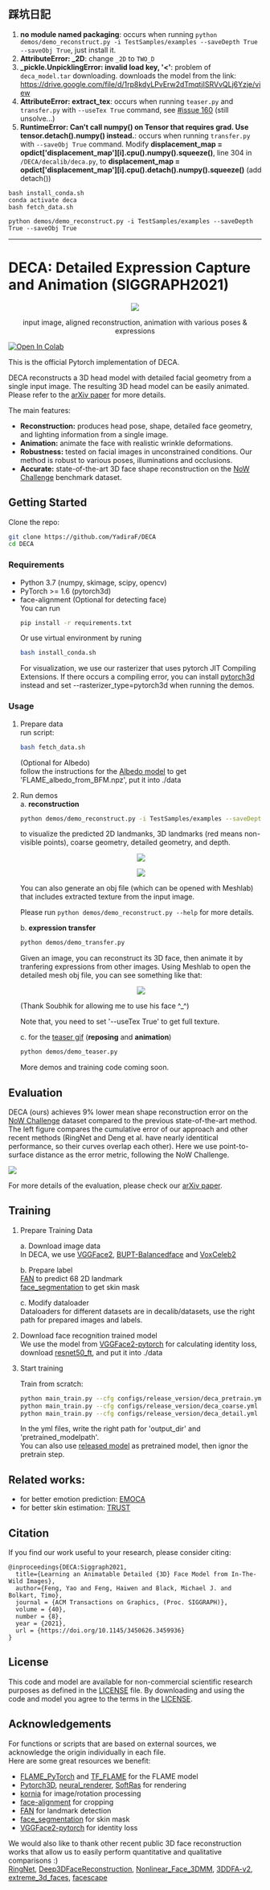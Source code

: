 ## 踩坑日記

1. **no module named packaging**: occurs when running `python demos/demo_reconstruct.py -i TestSamples/examples --saveDepth True --saveObj True`, just install it.
2. **AttributeError: _2D**: change `_2D` to `TWO_D`
3. **_pickle.UnpicklingError: invalid load key, '<'**: problem of `deca_model.tar` downloading. downloads the model from the link: https://drive.google.com/file/d/1rp8kdyLPvErw2dTmqtjISRVvQLj6Yzje/view
4. **AttributeError: extract_tex**: occurs when running `teaser.py` and `transfer.py` with `--useTex True` command, see [#issue 160](https://github.com/yfeng95/DECA/issues/160) (still unsolve...)
5. **RuntimeError: Can't call numpy() on Tensor that requires grad. Use tensor.detach().numpy() instead.**: occurs when running `transfer.py` with `--saveObj True` command. Modify **displacement_map = opdict['displacement_map'][i].cpu().numpy().squeeze()**, line 304 in `/DECA/decalib/deca.py`, to **displacement_map = opdict['displacement_map'][i].cpu().detach().numpy().squeeze()** (add detach())

```
bash install_conda.sh
conda activate deca
bash fetch_data.sh
```

```
python demos/demo_reconstruct.py -i TestSamples/examples --saveDepth True --saveObj True
```

---


# DECA: Detailed Expression Capture and Animation (SIGGRAPH2021)

<p align="center"> 
<img src="TestSamples/teaser/results/teaser.gif">
</p>
<p align="center">input image, aligned reconstruction, animation with various poses & expressions<p align="center">

[![Open In Colab](https://colab.research.google.com/assets/colab-badge.svg)](https://colab.research.google.com/github/YadiraF/DECA/blob/master/Detailed_Expression_Capture_and_Animation.ipynb?authuser=1)

This is the official Pytorch implementation of DECA. 

DECA reconstructs a 3D head model with detailed facial geometry from a single input image. The resulting 3D head model can be easily animated. Please refer to the [arXiv paper](https://arxiv.org/abs/2012.04012) for more details.

The main features:

* **Reconstruction:** produces head pose, shape, detailed face geometry, and lighting information from a single image.
* **Animation:** animate the face with realistic wrinkle deformations.
* **Robustness:** tested on facial images in unconstrained conditions.  Our method is robust to various poses, illuminations and occlusions. 
* **Accurate:** state-of-the-art 3D face shape reconstruction on the [NoW Challenge](https://ringnet.is.tue.mpg.de/challenge) benchmark dataset.
  
## Getting Started
Clone the repo:
  ```bash
  git clone https://github.com/YadiraF/DECA
  cd DECA
  ```  

### Requirements
* Python 3.7 (numpy, skimage, scipy, opencv)  
* PyTorch >= 1.6 (pytorch3d)  
* face-alignment (Optional for detecting face)  
  You can run 
  ```bash
  pip install -r requirements.txt
  ```
  Or use virtual environment by runing 
  ```bash
  bash install_conda.sh
  ```
  For visualization, we use our rasterizer that uses pytorch JIT Compiling Extensions. If there occurs a compiling error, you can install [pytorch3d](https://github.com/facebookresearch/pytorch3d/blob/master/INSTALL.md) instead and set --rasterizer_type=pytorch3d when running the demos.

### Usage
1. Prepare data   
    run script: 
    ```bash
    bash fetch_data.sh
    ```
    <!-- or manually download data form [FLAME 2020 model](https://flame.is.tue.mpg.de/download.php) and [DECA trained model](https://drive.google.com/file/d/1rp8kdyLPvErw2dTmqtjISRVvQLj6Yzje/view?usp=sharing), and put them in ./data  -->  
    (Optional for Albedo)   
    follow the instructions for the [Albedo model](https://github.com/TimoBolkart/BFM_to_FLAME) to get 'FLAME_albedo_from_BFM.npz', put it into ./data

2. Run demos  
    a. **reconstruction**  
    ```bash
    python demos/demo_reconstruct.py -i TestSamples/examples --saveDepth True --saveObj True
    ```   
    to visualize the predicted 2D landmanks, 3D landmarks (red means non-visible points), coarse geometry, detailed geometry, and depth.   
    <p align="center">   
    <img src="Doc/images/id04657-PPHljWCZ53c-000565_inputs_inputs_vis.jpg">
    </p>  
    <p align="center">   
    <img src="Doc/images/IMG_0392_inputs_vis.jpg">
    </p>  
    You can also generate an obj file (which can be opened with Meshlab) that includes extracted texture from the input image.  

    Please run `python demos/demo_reconstruct.py --help` for more details. 

    b. **expression transfer**   
    ```bash
    python demos/demo_transfer.py
    ```   
    Given an image, you can reconstruct its 3D face, then animate it by tranfering expressions from other images. 
    Using Meshlab to open the detailed mesh obj file, you can see something like that:
    <p align="center"> 
    <img src="Doc/images/soubhik.gif">
    </p>  
    (Thank Soubhik for allowing me to use his face ^_^)   
    
    Note that, you need to set '--useTex True' to get full texture.   

    c. for the [teaser gif](https://github.com/YadiraF/DECA/results/teaser.gif) (**reposing** and **animation**)
    ```bash
    python demos/demo_teaser.py 
    ``` 
    
    More demos and training code coming soon.

## Evaluation
DECA (ours) achieves 9% lower mean shape reconstruction error on the [NoW Challenge](https://ringnet.is.tue.mpg.de/challenge) dataset compared to the previous state-of-the-art method.  
The left figure compares the cumulative error of our approach and other recent methods (RingNet and Deng et al. have nearly identitical performance, so their curves overlap each other). Here we use point-to-surface distance as the error metric, following the NoW Challenge.  
<p align="left"> 
<img src="Doc/images/DECA_evaluation_github.png">
</p>

For more details of the evaluation, please check our [arXiv paper](https://arxiv.org/abs/2012.04012). 

## Training
1. Prepare Training Data

    a. Download image data  
    In DECA, we use [VGGFace2](https://arxiv.org/pdf/1710.08092.pdf), [BUPT-Balancedface](http://www.whdeng.cn/RFW/Trainingdataste.html) and [VoxCeleb2](https://www.robots.ox.ac.uk/~vgg/data/voxceleb/vox2.html)  

    b. Prepare label  
    [FAN](https://github.com/1adrianb/2D-and-3D-face-alignment) to predict 68 2D landmark  
    [face_segmentation](https://github.com/YuvalNirkin/face_segmentation) to get skin mask  

    c. Modify dataloader   
    Dataloaders for different datasets are in decalib/datasets, use the right path for prepared images and labels. 

2. Download face recognition trained model  
    We use the model from [VGGFace2-pytorch](https://github.com/cydonia999/VGGFace2-pytorch) for calculating identity loss,
    download [resnet50_ft](https://drive.google.com/file/d/1A94PAAnwk6L7hXdBXLFosB_s0SzEhAFU/view),
    and put it into ./data  

3. Start training

    Train from scratch: 
    ```bash
    python main_train.py --cfg configs/release_version/deca_pretrain.yml 
    python main_train.py --cfg configs/release_version/deca_coarse.yml 
    python main_train.py --cfg configs/release_version/deca_detail.yml 
    ```
    In the yml files, write the right path for 'output_dir' and 'pretrained_modelpath'.  
    You can also use [released model](https://drive.google.com/file/d/1rp8kdyLPvErw2dTmqtjISRVvQLj6Yzje/view) as pretrained model, then ignor the pretrain step.

## Related works:  
* for better emotion prediction: [EMOCA](https://github.com/radekd91/emoca)  
* for better skin estimation: [TRUST](https://github.com/HavenFeng/TRUST)

## Citation
If you find our work useful to your research, please consider citing:
```
@inproceedings{DECA:Siggraph2021,
  title={Learning an Animatable Detailed {3D} Face Model from In-The-Wild Images},
  author={Feng, Yao and Feng, Haiwen and Black, Michael J. and Bolkart, Timo},
  journal = {ACM Transactions on Graphics, (Proc. SIGGRAPH)}, 
  volume = {40}, 
  number = {8}, 
  year = {2021}, 
  url = {https://doi.org/10.1145/3450626.3459936} 
}
```

<!-- ## Notes
1. Training code will also be released in the future. -->

## License
This code and model are available for non-commercial scientific research purposes as defined in the [LICENSE](https://github.com/YadiraF/DECA/blob/master/LICENSE) file.
By downloading and using the code and model you agree to the terms in the [LICENSE](https://github.com/YadiraF/DECA/blob/master/LICENSE). 

## Acknowledgements
For functions or scripts that are based on external sources, we acknowledge the origin individually in each file.  
Here are some great resources we benefit:  
- [FLAME_PyTorch](https://github.com/soubhiksanyal/FLAME_PyTorch) and [TF_FLAME](https://github.com/TimoBolkart/TF_FLAME) for the FLAME model  
- [Pytorch3D](https://pytorch3d.org/), [neural_renderer](https://github.com/daniilidis-group/neural_renderer), [SoftRas](https://github.com/ShichenLiu/SoftRas) for rendering  
- [kornia](https://github.com/kornia/kornia) for image/rotation processing  
- [face-alignment](https://github.com/1adrianb/face-alignment) for cropping   
- [FAN](https://github.com/1adrianb/2D-and-3D-face-alignment) for landmark detection
- [face_segmentation](https://github.com/YuvalNirkin/face_segmentation) for skin mask
- [VGGFace2-pytorch](https://github.com/cydonia999/VGGFace2-pytorch) for identity loss  

We would also like to thank other recent public 3D face reconstruction works that allow us to easily perform quantitative and qualitative comparisons :)  
[RingNet](https://github.com/soubhiksanyal/RingNet), 
[Deep3DFaceReconstruction](https://github.com/microsoft/Deep3DFaceReconstruction/blob/master/renderer/rasterize_triangles.py), 
[Nonlinear_Face_3DMM](https://github.com/tranluan/Nonlinear_Face_3DMM),
[3DDFA-v2](https://github.com/cleardusk/3DDFA_V2),
[extreme_3d_faces](https://github.com/anhttran/extreme_3d_faces),
[facescape](https://github.com/zhuhao-nju/facescape)
<!-- 3DMMasSTN, DenseReg, 3dmm_cnn, vrn, pix2vertex -->
